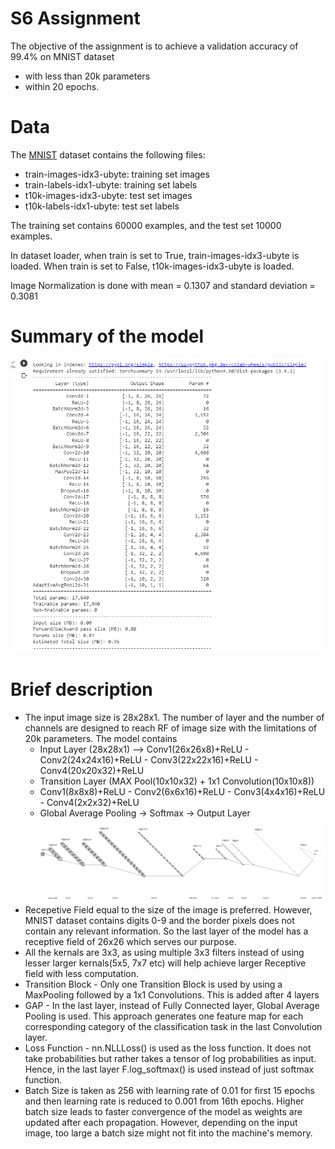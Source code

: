 # S6 Assignment

The objective of the assignment is to achieve a validation accuracy of 99.4% on MNIST dataset
-  with less than 20k parameters 
-  within 20 epochs.

# Data
The [MNIST](http://yann.lecun.com/exdb/mnist/) dataset contains the following files:
  -  train-images-idx3-ubyte: training set images
  -  train-labels-idx1-ubyte: training set labels
  -  t10k-images-idx3-ubyte:  test set images
  -  t10k-labels-idx1-ubyte:  test set labels

The training set contains 60000 examples, and the test set 10000 examples.

In dataset loader, when train is set to True, train-images-idx3-ubyte is loaded. When train is set to False, t10k-images-idx3-ubyte is loaded.

Image Normalization is done with mean = 0.1307 and standard deviation = 0.3081

# Summary of the model
![Summary](https://github.com/sunpau/ERA_V1_S6/blob/main/images/Summary.png)
# Brief description
-  The input image size is 28x28x1. The number of layer and the number of channels are designed to reach RF of image size with the limitations of 20k parameters. The model contains              
    -  Input Layer (28x28x1) -->  Conv1(26x26x8)+ReLU - Conv2(24x24x16)+ReLU - Conv3(22x22x16)+ReLU - Conv4(20x20x32)+ReLU
    -  Transition Layer (MAX Pool(10x10x32) + 1x1 Convolution(10x10x8)) 
    -  Conv1(8x8x8)+ReLU - Conv2(6x6x16)+ReLU - Conv3(4x4x16)+ReLU - Conv4(2x2x32)+ReLU
    -   Global Average Pooling -> Softmax -> Output Layer
  ![architecture](https://github.com/sunpau/ERA_V1_S6/blob/main/images/Architecture.png)
-  Recepetive Field equal to the size of the image is preferred. However, MNIST dataset contains digits 0-9 and the border pixels does not contain any relevant information. So the last layer of the model has a receptive field of 26x26 which serves our purpose.  
-  All the kernals are 3x3, as using multiple 3x3 filters instead of using lesser larger kernals(5x5, 7x7 etc) will help achieve larger Receptive field with less computation. 
-  Transition Block - Only one Transition Block is used by using a MaxPooling followed by a 1x1 Convolutions. This is added after 4 layers
-  GAP - In the last layer, instead of Fully Connected layer, Global Average Pooling is used. This approach generates one feature map for each corresponding category of the classification task in the last Convolution layer.
-  Loss Function - nn.NLLLoss() is used as the loss function. It does not take probabilities but rather takes a tensor of log probabilities as input. Hence, in the last layer F.log_softmax() is used instead of just softmax function.
- Batch Size is taken as 256 with learning rate of 0.01 for first 15 epochs and then learning rate is reduced to 0.001 from 16th epochs. Higher batch size leads to faster convergence of the model as weights are updated after each propagation. However, depending on the input image, too large a batch size might not fit into the machine's memory.
